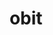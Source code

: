 ---
category: 4-letters
denotation: null
name: obit
reference_link: https://www.etymonline.com/word/obit
root_language: null
root_name: null
title: obit
type: free
word_sums:
- respelling: obit
  sum: 'Obit + '
---